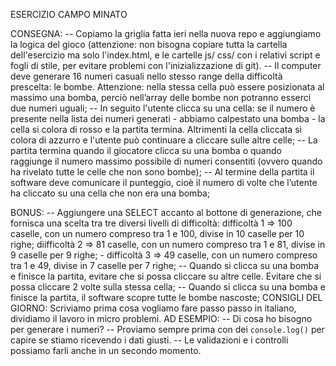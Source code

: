 ESERCIZIO CAMPO MINATO

CONSEGNA:
-- Copiamo la griglia fatta ieri nella nuova repo e aggiungiamo la logica del gioco (attenzione: non bisogna copiare tutta la cartella dell'esercizio ma solo l'index.html, e le cartelle js/ css/ con i relativi script e fogli di stile, per evitare problemi con l'inizializzazione di git).
-- Il computer deve generare 16 numeri casuali nello stesso range della difficoltà prescelta: le bombe. Attenzione: nella stessa cella può essere posizionata al massimo una bomba, perciò nell’array delle bombe non potranno esserci due numeri uguali;
-- In seguito l'utente clicca su una cella: se il numero è presente nella lista dei numeri generati - abbiamo calpestato una bomba - la cella si colora di rosso e la partita termina. Altrimenti la cella cliccata si colora di azzurro e l'utente può continuare a cliccare sulle altre celle;
-- La partita termina quando il giocatore clicca su una bomba o quando raggiunge il numero massimo possibile di numeri consentiti (ovvero quando ha rivelato tutte le celle che non sono bombe);
-- Al termine della partita il software deve comunicare il punteggio, cioè il numero di volte che l’utente ha cliccato su una cella che non era una bomba;

BONUS:
-- Aggiungere una SELECT accanto al bottone di generazione, che fornisca una scelta tra tre diversi livelli di difficoltà:  difficoltà 1 ⇒ 100 caselle, con un numero compreso tra 1 e 100, divise in 10 caselle per 10 righe; diifficoltà 2 ⇒ 81 caselle, con un numero compreso tra 1 e 81, divise in 9 caselle per 9 righe; - difficoltà 3 ⇒ 49 caselle, con un numero compreso tra 1 e 49, divise in 7 caselle per 7 righe;
-- Quando si clicca su una bomba e finisce la partita, evitare che si possa cliccare su altre celle. Evitare che si possa cliccare 2 volte sulla stessa cella;
-- Quando si clicca su una bomba e finisce la partita, il software scopre tutte le bombe nascoste;
CONSIGLI DEL GIORNO:
Scriviamo prima cosa vogliamo fare passo passo in italiano, dividiamo il lavoro in micro problemi.
AD ESEMPIO:
-- Di cosa ho bisogno per generare i numeri?
-- Proviamo sempre prima con dei `console.log()` per capire se stiamo ricevendo i dati giusti.
-- Le validazioni e i controlli possiamo farli anche in un secondo momento.